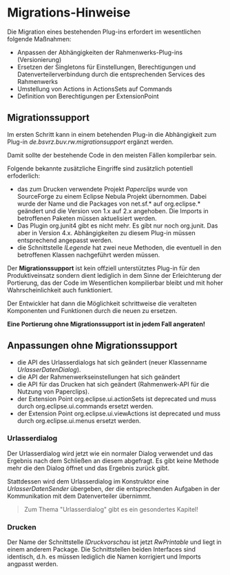 Migrations-Hinweise
===================

Die Migration eines bestehenden Plug-ins erfordert im wesentlichen folgende
Maßnahmen:

- Anpassen der Abhängigkeiten der Rahmenwerks-Plug-ins (Versionierung)
- Ersetzen der Singletons für Einstellungen, Berechtigungen und Datenverteilerverbindung
  durch die entsprechenden Services des Rahmenwerks
- Umstellung von Actions in ActionsSets auf Commands
- Definition von Berechtigungen per ExtensionPoint

## Migrationssupport

Im ersten Schritt kann in einem betehenden Plug-in die Abhängigkeit zum Plug-in
*de.bsvrz.buv.rw.migrationsupport* ergänzt werden.

Damit sollte der bestehende Code in den meisten Fällen kompilerbar sein.

Folgende bekannte zusätzliche Eingriffe sind zusätzlich potentiell erfoderlich: 

- das zum Drucken verwendete Projekt *Paperclips* wurde von SourceForge zu einem Eclipse 
  Nebula Projekt übernommen. Dabei wurde der Name und die Packages von net.sf.* auf 
  org.eclipse.* geändert und die Version von 1.x auf 2.x angehoben.
  Die Imports in betroffenen Paketen müssen aktuelisiert werden.
- Das Plugin org.junit4 gibt es nicht mehr. Es gibt nur noch org.junit. Das aber in 
  Version 4.x. Abhängigkeiten zu diesem Plug-in müssen entsprechend angepasst werden.
- die Schnittstelle *ILegende* hat zwei neue Methoden, die eventuell in den betroffenen
  Klassen nachgeführt werden müssen.
  
Der **Migrationssupport** ist kein offziell unterstütztes Plug-in für den 
Produktiveinsatz sondern dient lediglich in dem Sinne der Erleichterung der Portierung, 
das der Code im Wesentlichen kompilierbar bleibt und mit hoher Wahrscheinlichkeit auch
funktioniert. 

Der Entwickler hat dann die Möglichkeit schrittweise die veralteten Komponenten und 
Funktionen durch die neuen zu ersetzen.

**Eine Portierung ohne Migrationssupport ist in jedem Fall angeraten!**

## Anpassungen ohne Migrationssupport

- die API des Urlasserdialogs hat sich geändert (neuer Klassenname *UrlasserDatenDialog*).
- die API der Rahmenwerkseinstellungen hat sich geändert
- die API für das Drucken hat sich geändert (Rahmenwerk-API für die Nutzung von Paperclips).
- der Extension Point org.eclipse.ui.actionSets ist deprecated und muss durch 
  org.eclipse.ui.commands ersetzt werden.
- der Extension Point org.eclipse.ui.viewActions ist deprecated und muss durch 
  org.eclipse.ui.menus ersetzt werden.

### Urlasserdialog

Der Urlasserdialog wird jetzt wie ein normaler Dialog verwendet und das Ergebnis nach 
dem Schließen an diesem abgefragt. Es gibt keine Methode mehr die den Dialog öffnet 
und das Ergebnis zurück gibt. 

Stattdessen wird dem Urlasserdialog im Konstruktor eine *UrlasserDatenSender* übergeben, 
der die entsprechenden Aufgaben in der Kommunikation mit dem Datenverteiler übernimmt.

> Zum Thema "Urlasserdialog" gibt es ein gesondertes Kapitel! 

### Drucken

Der Name der Schnittstelle *IDruckvorschau* ist jetzt *RwPrintable* und liegt in 
einem anderem Package. Die Schnittstellen beiden Interfaces sind identisch, d.h. es
müssen lediglich die Namen korrigiert und Imports angpasst werden.

 